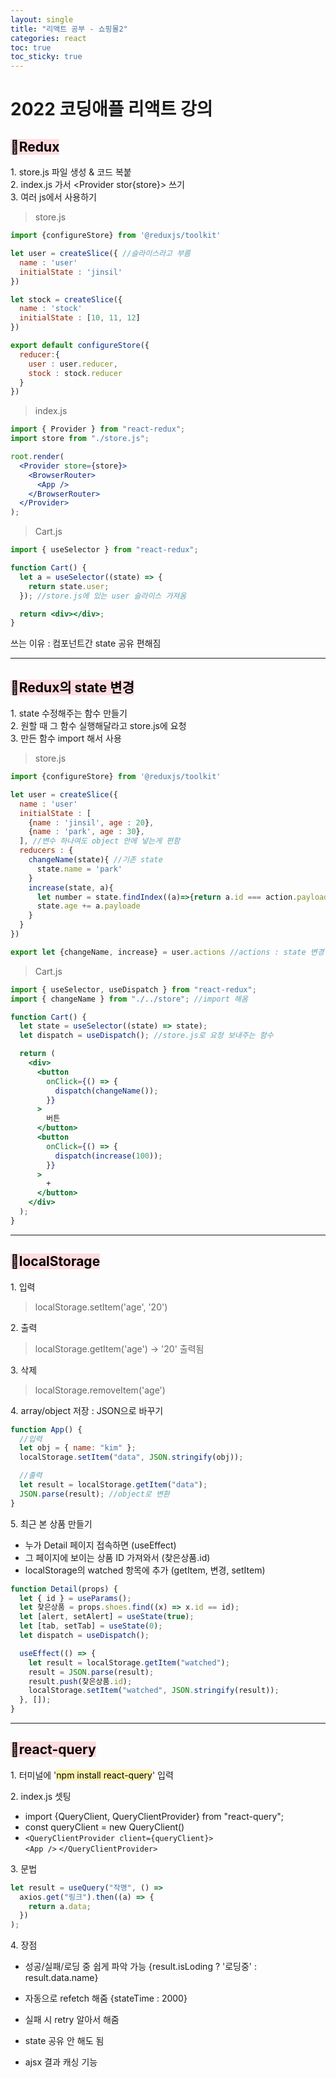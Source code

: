 ```yaml
---
layout: single
title: "리액트 공부 - 쇼핑몰2"
categories: react
toc: true
toc_sticky: true
---
```


# 2022 코딩애플 리액트 강의

## <mark style='background-color: #ffdce0'> 📂Redux </mark>

1\. store.js 파일 생성 & 코드 복붙  
2\. index.js 가서 <Provider stor{store}> 쓰기  
3\. 여러 js에서 사용하기

> store.js

```jsx
import {configureStore} from '@reduxjs/toolkit'

let user = createSlice({ //슬라이스라고 부름
  name : 'user'
  initialState : 'jinsil'
})

let stock = createSlice({
  name : 'stock'
  initialState : [10, 11, 12]
})

export default configureStore({
  reducer:{
    user : user.reducer,
    stock : stock.reducer
  }
})
```

> index.js

```jsx
import { Provider } from "react-redux";
import store from "./store.js";

root.render(
  <Provider store={store}>
    <BrowserRouter>
      <App />
    </BrowserRouter>
  </Provider>
);
```

> Cart.js

```jsx
import { useSelector } from "react-redux";

function Cart() {
  let a = useSelector((state) => {
    return state.user;
  }); //store.js에 있는 user 슬라이스 가져옴

  return <div></div>;
}
```

쓰는 이유 : 컴포넌트간 state 공유 편해짐

---

## <mark style='background-color: #ffdce0'> 📂Redux의 state 변경</mark>

1\. state 수정해주는 함수 만들기  
2\. 원할 때 그 함수 실행해달라고 store.js에 요청  
3\. 만든 함수 import 해서 사용

> store.js

```jsx
import {configureStore} from '@reduxjs/toolkit'

let user = createSlice({
  name : 'user'
  initialState : [
    {name : 'jinsil', age : 20},
    {name : 'park', age : 30},
  ], //변수 하나여도 object 안에 넣는게 편함
  reducers : {
    changeName(state){ //기존 state
      state.name = 'park'
    }
    increase(state, a){
      let number = state.findIndex((a)=>{return a.id === action.payload})
      state.age += a.payloade
    }
  }
})

export let {changeName, increase} = user.actions //actions : state 변경 함수들
```

> Cart.js

```jsx
import { useSelector, useDispatch } from "react-redux";
import { changeName } from "./../store"; //import 해옴

function Cart() {
  let state = useSelector((state) => state);
  let dispatch = useDispatch(); //store.js로 요청 보내주는 함수

  return (
    <div>
      <button
        onClick={() => {
          dispatch(changeName());
        }}
      >
        버튼
      </button>
      <button
        onClick={() => {
          dispatch(increase(100));
        }}
      >
        +
      </button>
    </div>
  );
}
```

---

## <mark style='background-color: #ffdce0'> 📂localStorage </mark>

1\. 입력

> localStorage.setItem('age', '20')

2\. 출력

> localStorage.getItem('age') → '20' 출력됨

3\. 삭제

> localStorage.removeItem('age')

4\. array/object 저장 : JSON으로 바꾸기

```jsx
function App() {
  //입력
  let obj = { name: "kim" };
  localStorage.setItem("data", JSON.stringify(obj));

  //출력
  let result = localStorage.getItem("data");
  JSON.parse(result); //object로 변환
}
```

5\. 최근 본 상품 만들기

- 누가 Detail 페이지 접속하면 (useEffect)
- 그 페이지에 보이는 상품 ID 가져와서 (찾은상품.id)
- localStorage의 watched 항목에 추가 (getItem, 변경, setItem)

```jsx
function Detail(props) {
  let { id } = useParams();
  let 찾은상품 = props.shoes.find((x) => x.id == id);
  let [alert, setAlert] = useState(true);
  let [tab, setTab] = useState(0);
  let dispatch = useDispatch();

  useEffect(() => {
    let result = localStorage.getItem("watched");
    result = JSON.parse(result);
    result.push(찾은상품.id);
    localStorage.setItem("watched", JSON.stringify(result));
  }, []);
}
```

---

## <mark style='background-color: #ffdce0'> 📂react-query </mark>

1\. 터미널에 '<mark style='background-color: #fff5b1'>npm install react-query</mark>' 입력

2\. index.js 셋팅

- import {QueryClient, QueryClientProvider} from "react-query";
- const queryClient = new QueryClient()
- `<QueryClientProvider client={queryClient}>`  
   `<App />`
  `</QueryClientProvider>`

3\. 문법

```jsx
let result = useQuery("작명", () =>
  axios.get("링크").then((a) => {
    return a.data;
  })
);
```

4\. 장점

- 성공/실패/로딩 중 쉽게 파악 가능
  {result.isLoding ? '로딩중' : result.data.name}

- 자동으로 refetch 해줌
  {stateTime : 2000}

- 실패 시 retry 알아서 해줌

- state 공유 안 해도 됨

- ajsx 결과 캐싱 기능
